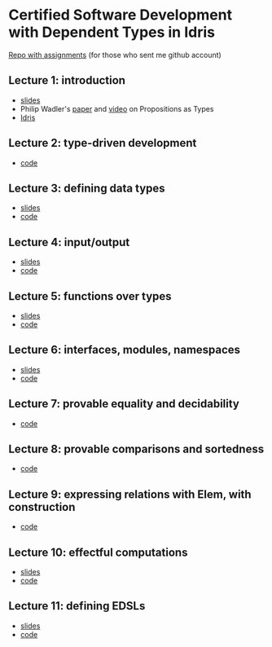 # Certified Software Development with Dependent Types in Idris

[Repo with assignments](https://github.com/mmcs-sfedu-courses/csd-utwente-assignments) (for those who sent me github account)

## Lecture 1: introduction

* [slides](https://github.com/bravit/csd-utwente/blob/master/lect01.pdf)
* Philip Wadler's [paper](http://homepages.inf.ed.ac.uk/wadler/papers/propositions-as-types/propositions-as-types.pdf) and [video](https://www.youtube.com/watch?v=IOiZatlZtGU) on Propositions as Types
* [Idris](http://www.idris-lang.org/download/)

## Lecture 2: type-driven development

* [code](https://github.com/bravit/csd-utwente/blob/master/lect02/)

## Lecture 3: defining data types
* [slides](lect03.pdf)
* [code](lect03/)

## Lecture 4: input/output
* [slides](lect04.pdf)
* [code](lect04/)

## Lecture 5: functions over types
* [slides](lect05.pdf)
* [code](lect05/)

## Lecture 6: interfaces, modules, namespaces
* [slides](lect06.pdf)
* [code](lect06/)

## Lecture 7: provable equality and decidability
* [code](lect07/)

## Lecture 8: provable comparisons and sortedness
* [code](lect08/)

## Lecture 9: expressing relations with Elem, with construction
* [code](lect09/)

## Lecture 10: effectful computations
* [slides](lect10.pdf)
* [code](lect10/)

## Lecture 11: defining EDSLs
* [slides](lect11.pdf)
* [code](lect11/)